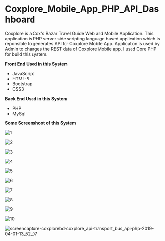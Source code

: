 # Coxplore_Mobile_App_PHP_API_Dashboard

Coxplore is a Cox's Bazar Travel Guide Web and Mobile Application. This application is PHP server side scripting language based application which is reponsible to generates API for Coxplore Mobile App. Application is used by Admin to changes the REST data of Coxplore Mobile app. I used Core PHP for build this system.

<b> Front End Used in this System </b><br>
* JavaScript <br>
* HTML-5 <br>
* Bootstrap <br>
* CSS3 <br>

<b> Back End Used in this System </b><br>
* PHP <br>
* MySql <br>


<b> Some Screenshoot of this System </b><br>

![1](https://user-images.githubusercontent.com/21225215/55315673-a1506300-548e-11e9-85bb-dff66caa8f49.png)

![2](https://user-images.githubusercontent.com/21225215/55315693-ae6d5200-548e-11e9-8ac4-bf1e844aaa30.png)

![3](https://user-images.githubusercontent.com/21225215/55315696-af05e880-548e-11e9-8cf9-e3ad85e15c7c.png)

![4](https://user-images.githubusercontent.com/21225215/55315697-af05e880-548e-11e9-84b9-be546f75104f.png)

![5](https://user-images.githubusercontent.com/21225215/55315698-af9e7f00-548e-11e9-81f5-8ce08f9eb22e.png)

![6](https://user-images.githubusercontent.com/21225215/55315699-af9e7f00-548e-11e9-80f3-515be9b1838f.png)

![7](https://user-images.githubusercontent.com/21225215/55315700-b0371580-548e-11e9-95f3-8a647a4a7be5.png)

![8](https://user-images.githubusercontent.com/21225215/55315701-b0371580-548e-11e9-9ade-d3a76a2674a5.png)

![9](https://user-images.githubusercontent.com/21225215/55315702-b0cfac00-548e-11e9-9dfb-35919e8ae14b.png)

![10](https://user-images.githubusercontent.com/21225215/55315709-b2996f80-548e-11e9-85c2-33dd42e7b7bc.png)

![screencapture-coxplorebd-coxplore_api-transport_bus_api-php-2019-04-01-13_52_07](https://user-images.githubusercontent.com/21225215/55315710-b3320600-548e-11e9-8cf7-8eb95ff00985.png)
